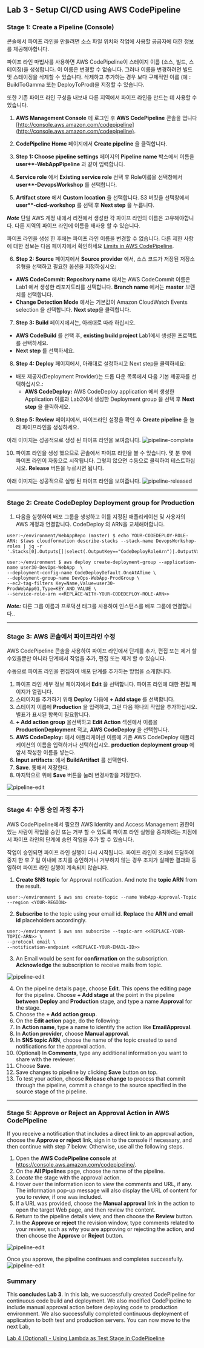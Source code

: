 
## Lab 3 - Setup CI/CD using AWS CodePipeline

### Stage 1: Create a Pipeline (Console)

콘솔에서 파이프 라인을 만들려면 소스 파일 위치와 작업에 사용할 공급자에 대한 정보를 제공해야합니다.

파이프 라인 마법사를 사용하면 AWS CodePipeline이 스테이지 이름 (소스, 빌드, 스테이징)을 생성합니다. 이 이름은 변경할 수 없습니다. 그러나 이름을 변경하려면 빌드 및 스테이징을 삭제할 수 있습니다. 삭제하고 추가하는 경우 보다 구체적인 이름 (예 : BuildToGamma 또는 DeployToProd)을 지정할 수 있습니다.

또한 기존 파이프 라인 구성을 내보내 다른 지역에서 파이프 라인을 만드는 데 사용할 수 있습니다.

1. **AWS Management Console** 에 로그인 후 **AWS CodePipeline** 콘솔을 엽니다 [http://console.aws.amazon.com/codepipeline](http://console.aws.amazon.com/codepipeline).

2. **CodePipeline Home** 페이지에서 **Create pipeline** 을 클릭합니다.

3. **Step 1: Choose pipeline settings** 페이지의 **Pipeline name** 박스에서 이름을 **user\**-WebAppPipeline** 과 같이 입력합니다.

4. **Service role** 에서 **Existing service role** 선택 후 Role이름을 선택창에서 **user\**-DevopsWorkshop** 를 선택합니다.

5. **Artifact store** 에서 **Custom location** 을 선택합니다. S3 버킷을 선택창에서 **user\**-cicd-workshop** 를 선택 후 **Next step** 을 누릅니다.

**_Note_**
단일 AWS 계정 내에서 리전에서 생성한 각 파이프 라인의 이름은 고유해야합니다. 다른 지역의 파이프 라인에 이름을 재사용 할 수 있습니다.

파이프 라인을 생성 한 후에는 파이프 라인 이름을 변경할 수 없습니다. 다른 제한 사항에 대한 정보는 다음 페이지에서 확인하세요 [Limits in AWS CodePipeline](https://docs.aws.amazon.com/codepipeline/latest/userguide/limits.html).

6. **Step 2: Source** 페이지에서 **Source provider** 에서, 소스 코드가 저장된 저장소 유형을 선택하고 필요한 옵션을 지정하십시오:
  - **AWS CodeCommit**: **Repository name** 에서는 AWS CodeCommit 이름은 Lab1 에서 생성한 리포지토리를 선택합니다. 
**Branch name** 에서는 **master** 브랜치를 선택합니다.
- **Change Detection Mode** 에서는 기본값이 Amazon CloudWatch Events selection 을 선택합니다. **Next step**을 클릭합니다.

7. **Step 3: Build** 페이지에서는, 아래대로 따라 하십시오.
  - **AWS CodeBuild** 를 선택 후, **existing build project** Lab1에서 생성한 프로젝트를 선택하세요.
  - **Next step** 를 선택하세요.

8. **Step 4: Deploy** 페이지에서, 아래대로 설정하시고 Next step을 클릭하세요:
  - 배포 제공자(Deployment Provider)는 드롭 다운 목록에서 다음 기본 제공자를 선택하십시오.:
    + **AWS CodeDeploy:** AWS CodeDeploy application 에서 생성한 Application 이름과 Lab2에서 생성한 Deployment group 을 선택 후 **Next step** 을 클릭하세요.

9. **Step 5: Review** 페이지에서, 파이프라인 설정을 확인 후 **Create pipeline** 을 눌러 파이프라인을 생성하세요.

아래 이미지는 성공적으로 생성 된 파이프 라인을 보여줍니다.
![pipeline-complete](./img/Lab3-Stage1-Complete.PNG)

10. 파이프 라인을 생성 했으므로 콘솔에서 파이프 라인을 볼 수 있습니다. 몇 분 후에 파이프 라인이 자동으로 시작됩니다. 그렇지 않으면 수동으로 클릭하여 테스트하십시오. **Release** 버튼을 누르시면 됩니다.

아래 이미지는 성공적으로 실행 된 파이프 라인을 보여줍니다.
![pipeline-released](./img/Lab3-Stage1-Complete-released.PNG)

***

### Stage 2: Create CodeDeploy Deployment group for Production

1. 다음을 실행하여 배포 그룹을 생성하고 이를 지정된 애플리케이션 및 사용자의 AWS 계정과 연결합니다. CodeDeploy 의 ARN을 교체해야합니다.

```console
user:~/environment/WebAppRepo (master) $ echo YOUR-CODEDEPLOY-ROLE-ARN: $(aws cloudformation describe-stacks --stack-name DevopsWorkshop-roles | jq -r '.Stacks[0].Outputs[]|select(.OutputKey=="CodeDeployRoleArn")|.OutputValue')

user:~/environment $ aws deploy create-deployment-group --application-name user30-DevOps-WebApp  \
--deployment-config-name CodeDeployDefault.OneAtATime \
--deployment-group-name DevOps-WebApp-ProdGroup \
--ec2-tag-filters Key=Name,Value=user30-ProdWebApp01,Type=KEY_AND_VALUE \
--service-role-arn <<REPLACE-WITH-YOUR-CODEDEPLOY-ROLE-ARN>>
```

**_Note:_** 다른 그룹 이름과 프로덕션 태그를 사용하여 인스턴스를 배포 그룹에 연결합니다..

***

### Stage 3: AWS 콘솔에서 파이프라인 수정

AWS CodePipeline 콘솔을 사용하여 파이프 라인에서 단계를 추가, 편집 또는 제거 할 수있을뿐만 아니라 단계에서 작업을 추가, 편집 또는 제거 할 수 있습니다.

수동으로 파이프 라인을 편집하여 배포 단계를 추가하는 방법을 소개합니다.

1. 파이프 라인 세부 정보 페이지에서 **Edit** 을 선택합니다. 파이프 라인에 대한 편집 페이지가 열립니다.
2. 스테이지를 추가하기 위해 **Deploy** 다음에 **+ Add stage** 를 선택합니다.
3. 스테이지 이름에 **Production** 을 입력하고, 그런 다음 하나의 작업을 추가하십시오. 별표가 표시된 항목이 필요합니다.
4. **+ Add action group** 을선택하고 **Edit Action** 섹센에서 이름을 **ProductionDeployment** 적고, **AWS CodeDeploy** 을 선택합니다.
5. **AWS CodeDeploy:** 에서 애플리케이션 이름에 기존 AWS CodeDeploy 애플리케이션의 이름을 입력하거나 선택하십시오. **production deployment group** 에 앞서 작성한 이름을 넣는다.
7. **Input artifacts**: 에서 **BuildArtifact** 를 선택한다.
8. **Save**. 통해서 저장한다.
9. 마지막으로 위에 **Save** 버튼을 눌러 변경사항을 저장한다.

![pipeline-edit](./img/Lab3-Stage3-Editing2.PNG)
***

### Stage 4: 수동 승인 과정 추가

AWS CodePipeline에서 필요한 AWS Identity and Access Management 권한이있는 사람이 작업을 승인 또는 거부 할 수 있도록 파이프 라인 실행을 중지하려는 지점에서 파이프 라인의 단계에 승인 작업을 추가 할 수 있습니다.

작업이 승인되면 파이프 라인 실행이 다시 시작됩니다. 파이프 라인이 조치에 도달하여 중지 한 후 7 일 이내에 조치를 승인하거나 거부하지 않는 경우 조치가 실패한 결과와 동일하며 파이프 라인 실행이 계속되지 않습니다.

1. **Create SNS topic** for Approval notification. And note the **topic ARN** from the result.

```console
user:~/environment $ aws sns create-topic --name WebApp-Approval-Topic --region <YOUR-REGION>
```

2. **Subscribe** to the topic using your email id. **Replace** the **ARN** and **email id** placeholders accordingly.

```console
user:~/environment $ aws sns subscribe --topic-arn <<REPLACE-YOUR-TOPIC-ARN>> \
--protocol email \
--notification-endpoint <<REPLACE-YOUR-EMAIL-ID>>
```

3. An Email would be sent for **confirmation** on the subscription. **Acknowledge** the subscription to receive mails from topic.

![pipeline-edit](./img/Lab4-Stage4-Step3-Confirm-MustDoOrErrorOccurs.PNG)

4. On the pipeline details page, choose **Edit**. This opens the editing page for the pipeline. Choose **+ Add stage** at the point in the pipeline **between Deploy** and **Production** stage, and type a name **Approval** for the stage.
5. Choose the **+ Add action group**.
6. On the **Edit action** page, do the following:
7. In **Action name**, type a name to identify the action like **EmailApproval**.
8. In **Action provider**, choose **Manual approval**.
9. In **SNS topic ARN**, choose the name of the topic created to send notifications for the approval action.
10. (Optional) In **Comments**, type any additional information you want to share with the reviewer.
11. Choose **Save**.
12. Save changes to pipeline by clicking **Save** button on top.
13. To test your action, choose **Release change** to process that commit through the pipeline, commit a change to the source specified in the source stage of the pipeline.

***

### Stage 5: Approve or Reject an Approval Action in AWS CodePipeline

If you receive a notification that includes a direct link to an approval action, choose the **Approve or reject** link, sign in to the console if necessary, and then continue with step 7 below. Otherwise, use all the following steps.

1. Open the **AWS CodePipeline console** at https://console.aws.amazon.com/codepipeline/.
2. On the **All Pipelines** page, choose the name of the pipeline.
3. _Locate_ the stage with the approval action.
4. Hover over the information icon to view the comments and URL, if any. The information pop-up message will also display the URL of content for you to review, if one was included.
5. If a URL was provided, choose the **Manual approval** link in the action to open the target Web page, and then review the content.
6. Return to the pipeline details view, and then choose the **Review** button.
7. In the **Approve or reject** the revision window, type comments related to your review, such as why you are approving or rejecting the action, and then choose the **Approve** or **Reject** button.

![pipeline-edit](./img/Lab4-Stage5-ApprovalPipeline.PNG)

Once you approve, the pipeline continues and completes successfully.
![pipeline-edit](./img/Lab4-CompletePipeline.png)

### Summary

This **concludes Lab 3**. In this lab, we successfully created CodePipeline for continuous code build and deployment. We also modified CodePipeline to include manual approval action before deploying code to production environment. We also successfully completed continuous deployment of application to both test and production servers. You can now move to the next Lab,

[Lab 4 (Optional) - Using Lambda as Test Stage in CodePipeline](4_Lab4.md)
